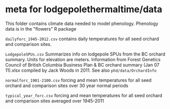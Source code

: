 # meta for lodgepolethermaltime/data

This folder contains climate data needed to model phenology.
Phenology data is in the "flowers" R package

`dailyforc_1945-2012.csv` 
contains daily temperatures for all seed orchard and comparison sites.

`LodgepoleSPUs.csv`
Summarizes info on lodgepole SPUs from the BC orchard summary. Units for elevation are meters. Information from Forest Genetics Council of British Columbia Business Plan & BC orchard summary (Jan 07 11).xlsx compiled by Jack Woods in 2011. See also `phd/data/OrchardInfo`

`normalforc_1901-2100.csv`
forcing and mean temperatures for all seed orchard and comparison sites over 30 year normal periods

`typical_year_forc.csv`
forcing and mean temperatures for all seed orchard and comparison sites averaged over 1945-2011
